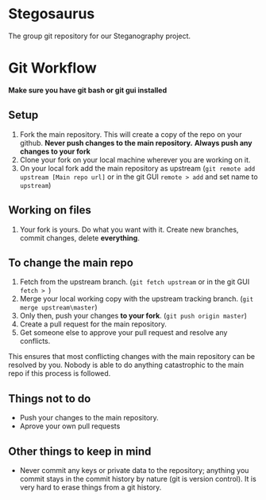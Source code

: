# Stegosaurus
The group git repository for our Steganography project.


# Git Workflow

__Make sure you have git bash or git gui installed__

## Setup

1. Fork the main repository. This will create a copy of the repo on your github. **Never push changes to the main repository.** __Always push any changes to your fork__
2. Clone your fork on your local machine wherever you are working on it.
3. On your local fork add the main repository as upstream (`git remote add upstream [Main repo url]` or in the git GUI `remote > add` and set name to `upstream`)

## Working on files

1. Your fork is yours. Do what you want with it. Create new branches, commit changes, delete __everything__.

## To change the main repo

1. Fetch from the upstream branch. (`git fetch upstream` or in the git GUI `fetch > `)
2. Merge your local working copy with the upstream tracking branch. (`git merge upstream\master`)
3. Only then, push your changes **to your fork**. (`git push origin master`)
3. Create a pull request for the main repository.
4. Get someone else to approve your pull request and resolve any conflicts.

This ensures that most conflicting changes with the main repository can be resolved by you. Nobody is able to do anything catastrophic to the main repo if this process is followed.

## Things not to do

- Push your changes to the main repository.
- Aprove your own pull requests

## Other things to keep in mind

- Never commit any keys or private data to the repository; anything you commit stays in the commit history by nature (git is version control). It is very hard to erase things from a git history.
